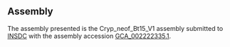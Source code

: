 

Assembly
--------

The assembly presented is the Cryp\_neof\_Bt15\_V1 assembly submitted to
[INSDC](http://www.insdc.org) with the assembly accession
[GCA\_002222335.1](http://www.ebi.ac.uk/ena/data/view/GCA_002222335.1).
